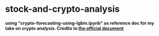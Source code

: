# stock-and-crypto-analysis

#### using "crypto-forecasting-using-lgbm.ipynb" as reference doc for my take on crypto analysis. Credits to [the official document](https://www.kaggle.com/h1yung/crypto-forecasting-using-lgbm/data)
